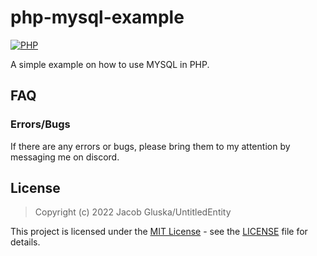 # php-mysql-example
[![PHP](hhttps://img.shields.io/badge/language-PHP-787cb5.svg?style=plastic)](https://en.wikipedia.org/wiki/PHP) 

A simple example on how to use MYSQL in PHP.


## FAQ

### Errors/Bugs
If there are any errors or bugs, please bring them to my attention by messaging me on discord.

## License

> Copyright (c) 2022 Jacob Gluska/UntitledEntity

This project is licensed under the [MIT License](https://opensource.org/licenses/mit-license.php) - see the [LICENSE](https://github.com/UntitledEntity/P2C-Client/blob/main/LICENSE) file for details.
